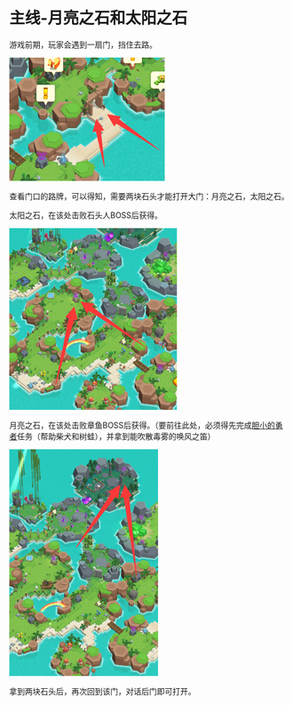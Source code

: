 # 主线-月亮之石和太阳之石

游戏前期，玩家会遇到一扇门，挡住去路。

![](<../../.gitbook/assets/image (1) (1).png>)

查看门口的路牌，可以得知，需要两块石头才能打开大门：月亮之石，太阳之石。



太阳之石，在该处击败石头人BOSS后获得。

![](<../../.gitbook/assets/image (4) (1).png>)



月亮之石，在该处击败章鱼BOSS后获得。（要前往此处，必须得先完成[胆小的勇者](zhu-xian-dan-xiao-de-yong-zhe.md)任务（帮助柴犬和树蛙），并拿到能吹散毒雾的唤风之笛）

![](<../../.gitbook/assets/image (2) (1).png>)



拿到两块石头后，再次回到该门，对话后门即可打开。



